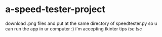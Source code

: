 # a-speed-tester-project
download .png files and put at the same directory of speedtester.py so u can run the app in ur computer :) 
i'm accepting tkinter tips *tsc tsc*
